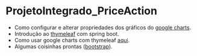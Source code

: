 # ProjetoIntegrado_PriceAction


- Como configurar e alterar propriedades dos gráficos do [google charts](https://developers.google.com/chart/interactive/docs/gallery/candlestickchart).
- Introdução ao [thymeleaf](https://www.baeldung.com/thymeleaf-in-spring-mvc) com spring boot.
- Como usar google charts com thymeleaf [aqui](https://www.wimdeblauwe.com/blog/2021/01/05/using-google-charts-with-thymeleaf/).
- Algumas coisinhas prontas ([bootstrap](https://getbootstrap.com/docs/5.1/getting-started/introduction/)).
